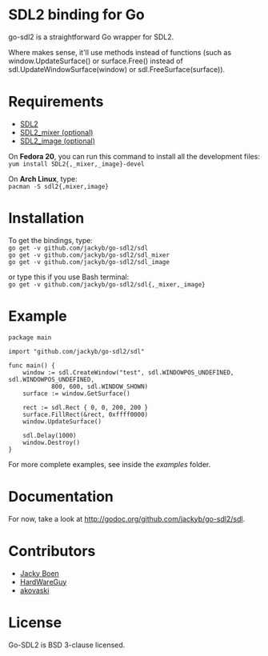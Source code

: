 SDL2 binding for Go
===================
go-sdl2 is a straightforward Go wrapper for SDL2.  
  
Where makes sense, it'll use methods instead of functions (such as
window.UpdateSurface() or surface.Free() instead of
sdl.UpdateWindowSurface(window) or sdl.FreeSurface(surface)).

Requirements
============
* [SDL2](http://libsdl.org/download-2.0.php)
* [SDL2_mixer (optional)](http://www.libsdl.org/projects/SDL_mixer/)
* [SDL2_image (optional)](http://www.libsdl.org/projects/SDL_image/)

On __Fedora 20__, you can run this command to install all the development
files:  
`yum install SDL2{,_mixer,_image}-devel`

On __Arch Linux__, type:  
`pacman -S sdl2{,mixer,image}`

Installation
============
To get the bindings, type:  
`go get -v github.com/jackyb/go-sdl2/sdl`  
`go get -v github.com/jackyb/go-sdl2/sdl_mixer`  
`go get -v github.com/jackyb/go-sdl2/sdl_image`

or type this if you use Bash terminal:  
`go get -v github.com/jackyb/go-sdl2/sdl{,_mixer,_image}`

Example
=======
	package main

	import "github.com/jackyb/go-sdl2/sdl"

	func main() {
		window := sdl.CreateWindow("test", sdl.WINDOWPOS_UNDEFINED, sdl.WINDOWPOS_UNDEFINED,
				800, 600, sdl.WINDOW_SHOWN)
		surface := window.GetSurface()

		rect := sdl.Rect { 0, 0, 200, 200 }
		surface.FillRect(&rect, 0xffff0000)
		window.UpdateSurface()

		sdl.Delay(1000)
		window.Destroy()
	}


For more complete examples, see inside the _examples_ folder.

Documentation
=============
For now, take a look at http://godoc.org/github.com/jackyb/go-sdl2/sdl.

Contributors
============
* [Jacky Boen](https://github.com/jackyb)
* [HardWareGuy](https://github.com/HardWareGuy)
* [akovaski](https://github.com/akovaski)

License
=======
Go-SDL2 is BSD 3-clause licensed.
